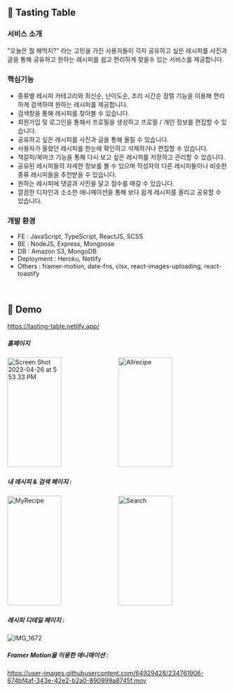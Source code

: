 </br>

## 🍅 Tasting Table

### 서비스 소개 
"오늘은 뭘 해먹지?" 라는 고민을 가진 사용자들이 각자 공유하고 싶은 레시피를 사진과 글을 통해 공유하고 원하는 레시피를 쉽고 편리하게 찾을수 있는 서비스를 제공합니다.

### 핵심기능 
- 종류별 레시피 카테고리와 최신순, 난이도순, 조리 시간순 정렬 기능을 이용해 편리하게 검색하여 원하는 레시피를 제공합니다.
- 검색창을 통해 레시피를 찾아볼 수 있습니다.
- 회원가입 및 로그인을 통해서 프로필을 생성하고 프로필 / 개인 정보를 편집할 수 있습니다. 
- 공유하고 싶은 레시피를 사진과 글을 통해 올릴 수 있습니다. 
- 사용자가 올렸던 레시피를 한눈에 확인하고 삭제하거나 편집할 수 있습니다.
- 책갈피/북마크 기능을 통해 다시 보고 싶은 레시피를 저장하고 관리할 수 있습니다.
- 공유된 레시피들의 자세한 정보를 볼 수 있으며 작성자의 다른 레시피들이나 비슷한 종류 레시피들을 추천받을 수 있습니다.
- 원하는 레시피에 댓글과 사진을 달고 점수를 매길 수 있습니다.
- 깔끔한 디자인과 소소한 애니매이션을 통해 보다 쉽게 레시피를 올리고 공유할 수 있습니다.

### 개발 환경
- FE : JavaScript, TypeScript, ReactJS, SCSS
- BE : NodeJS, Express, Mongoose
- DB : Amazon S3, MongoDB
- Deployment : Heroku, Netlify
- Others : framer-motion, date-fns, clsx, react-images-uploading, react-toastify

</br> 

## :rocket: Demo
https://tasting-table.netlify.app/

##### 홈페이지  

<img width="49.5%" height='250px' alt="Screen Shot 2023-04-26 at 5 53 33 PM" src="https://user-images.githubusercontent.com/64929428/234756418-04fdc4a4-dcd3-4c1e-968e-178b395ea969.png"> <img width="49.5%" height='250px' alt="Allrecipe" src="https://user-images.githubusercontent.com/64929428/234756632-b4f7240c-5554-46fa-9d95-644551e1d1e2.png"> 

##### 내 레시피 & 검색 페이지 :

<img width="49.5%" height='250px'  alt="MyRecipe" src="https://user-images.githubusercontent.com/64929428/234756738-95209583-63bc-469b-ab25-26b9702324bc.png"> <img width="49.5%" height='250px' alt="Search" src="https://user-images.githubusercontent.com/64929428/234758369-0f855fe4-d413-4802-880b-df11e3d5bed2.png">


##### 레시피 디테일 페이지 : 

![IMG_1672](https://user-images.githubusercontent.com/64929428/234761250-76ae318c-8340-4fcd-b2a7-745be916999d.JPG)


##### Framer Motion을 이용한 애니매이션 :

https://user-images.githubusercontent.com/64929428/234761906-674bf4af-343e-42e2-b2a0-890999a8745f.mov


